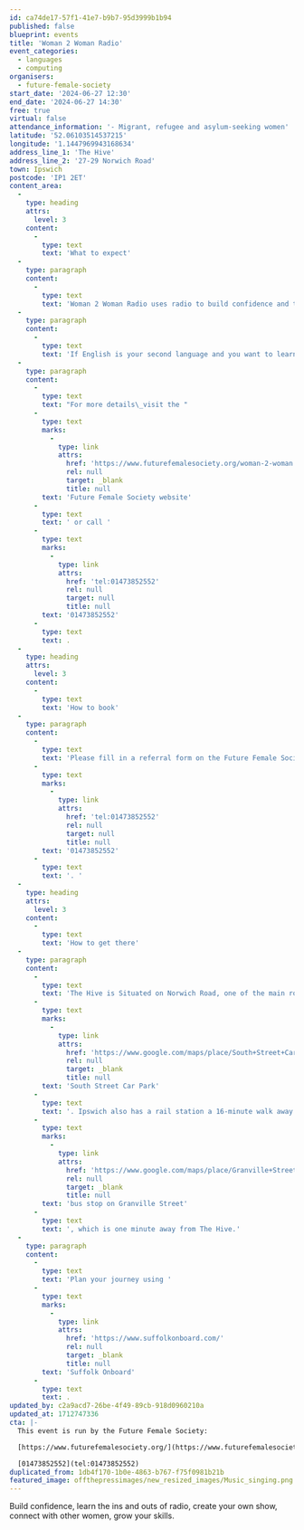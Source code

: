 ```yaml
---
id: ca74de17-57f1-41e7-b9b7-95d3999b1b94
published: false
blueprint: events
title: 'Woman 2 Woman Radio'
event_categories:
  - languages
  - computing
organisers:
  - future-female-society
start_date: '2024-06-27 12:30'
end_date: '2024-06-27 14:30'
free: true
virtual: false
attendance_information: '- Migrant, refugee and asylum-seeking women'
latitude: '52.06103514537215'
longitude: '1.1447969943168634'
address_line_1: 'The Hive'
address_line_2: '27-29 Norwich Road'
town: Ipswich
postcode: 'IP1 2ET'
content_area:
  -
    type: heading
    attrs:
      level: 3
    content:
      -
        type: text
        text: 'What to expect'
  -
    type: paragraph
    content:
      -
        type: text
        text: 'Woman 2 Woman Radio uses radio to build confidence and teach new skills to migrants, refugee, and asylum seeking women.'
  -
    type: paragraph
    content:
      -
        type: text
        text: 'If English is your second language and you want to learn a new skill, come on down!'
  -
    type: paragraph
    content:
      -
        type: text
        text: "For more details\_visit the "
      -
        type: text
        marks:
          -
            type: link
            attrs:
              href: 'https://www.futurefemalesociety.org/woman-2-woman'
              rel: null
              target: _blank
              title: null
        text: 'Future Female Society website'
      -
        type: text
        text: ' or call '
      -
        type: text
        marks:
          -
            type: link
            attrs:
              href: 'tel:01473852552'
              rel: null
              target: null
              title: null
        text: '01473852552'
      -
        type: text
        text: .
  -
    type: heading
    attrs:
      level: 3
    content:
      -
        type: text
        text: 'How to book'
  -
    type: paragraph
    content:
      -
        type: text
        text: 'Please fill in a referral form on the Future Female Society website or call '
      -
        type: text
        marks:
          -
            type: link
            attrs:
              href: 'tel:01473852552'
              rel: null
              target: null
              title: null
        text: '01473852552'
      -
        type: text
        text: '. '
  -
    type: heading
    attrs:
      level: 3
    content:
      -
        type: text
        text: 'How to get there'
  -
    type: paragraph
    content:
      -
        type: text
        text: 'The Hive is Situated on Norwich Road, one of the main roads into Ipswich, with the closest parking being the '
      -
        type: text
        marks:
          -
            type: link
            attrs:
              href: 'https://www.google.com/maps/place/South+Street+Car+Park/@52.0612384,1.143093,18.06z/data=!4m22!1m16!4m15!1m6!1m2!1s0x47d9a110e1d478a5:0x43897233bab1bdf4!2sThe+Hive+Ipswich+CIC,+Norwich+Road,+Ipswich!2m2!1d1.144487!2d52.0610108!1m6!1m2!1s0x47d9a1cc7b806739:0x689ee9824284fede!2sGranville+Street,+Ipswich+IP1+2NL!2m2!1d1.1441074!2d52.0613377!3e3!3m4!1s0x0:0x30a88646622494df!8m2!3d52.061446!4d1.1448369'
              rel: null
              target: _blank
              title: null
        text: 'South Street Car Park'
      -
        type: text
        text: '. Ipswich also has a rail station a 16-minute walk away and a '
      -
        type: text
        marks:
          -
            type: link
            attrs:
              href: 'https://www.google.com/maps/place/Granville+Street/@52.0612707,1.1435665,18.69z/data=!4m5!3m4!1s0x47d9a1cc7b806739:0x689ee9824284fede!8m2!3d52.0613377!4d1.1441074'
              rel: null
              target: _blank
              title: null
        text: 'bus stop on Granville Street'
      -
        type: text
        text: ', which is one minute away from The Hive.'
  -
    type: paragraph
    content:
      -
        type: text
        text: 'Plan your journey using '
      -
        type: text
        marks:
          -
            type: link
            attrs:
              href: 'https://www.suffolkonboard.com/'
              rel: null
              target: _blank
              title: null
        text: 'Suffolk Onboard'
      -
        type: text
        text: .
updated_by: c2a9acd7-26be-4f49-89cb-918d0960210a
updated_at: 1712747336
cta: |-
  This event is run by the Future Female Society:

  [https://www.futurefemalesociety.org/](https://www.futurefemalesociety.org/)

  [01473852552](tel:01473852552)
duplicated_from: 1db4f170-1b0e-4863-b767-f75f0981b21b
featured_image: offthepressimages/new_resized_images/Music_singing.png
---
```

Build confidence, learn the ins and outs of radio, create your own show, connect with other women, grow your skills.